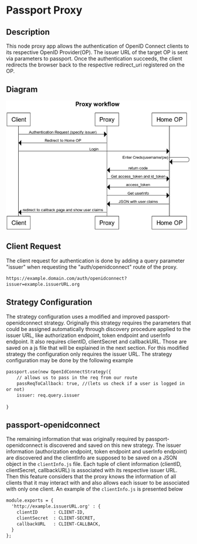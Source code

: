 # Passport Proxy

## Description
This node proxy app allows the authentication of OpenID Connect clients to its respective OpenID Provider(OP). The issuer URL of the target OP is sent via parameters to passport. Once the authentication succeeds, the client redirects the browser back to the respective redirect_uri registered on the OP.

## Diagram

![](/proxy-workflow.png)

## Client Request
The client request for authentication is done by adding a query parameter "issuer" when requesting the "auth/openidconnect" route of the proxy.

    https://example.domain.com/auth/openidconnect?issuer=example.issuerURL.org

## Strategy Configuration
The strategy configuration uses a modified and improved passport-openidconnect strategy. Originally this strategy requires the parameters that could be assigned automatically through discovery procedure applied to the issuer URL, like authorization endpoint, token endpoint and userInfo endpoint. It also requires clientID, clientSecret and callbackURL. Those are saved on a js file that will be explained in the next section. For this modified strategy the configuration only requires the issuer URL. The strategy configuration may be done by the following example

    passport.use(new OpenIdConnectStrategy({
        // allows us to pass in the req from our route
        passReqToCallback: true, //(lets us check if a user is logged in or not)
        issuer: req.query.issuer

    }


## passport-openidconnect

The remaining information that was originally required by passport-openidconnect is discovered and saved on this new strategy. The issuer information (authorization endpoint, token endpoint and userInfo endpoint) are discovered and the clientInfo are supposed to be saved on a JSON object in the `clientInfo.js` file. Each tuple of client information (clientID, clientSecret, callbackURL) is associated with its respective issuer URL. Then this feature considers that the proxy knows the information of all clients that it may interact with and also allows each issuer to be associated with only one client. An example of the `clientInfo.js` is presented below

    module.exports = {
      'http://example.issuerURL.org' : {
        clientID      : CLIENT-ID,
        clientSecret  : CLIENT-SECRET,
        callbackURL   : CLIENT-CALLBACK,
      }
    };

